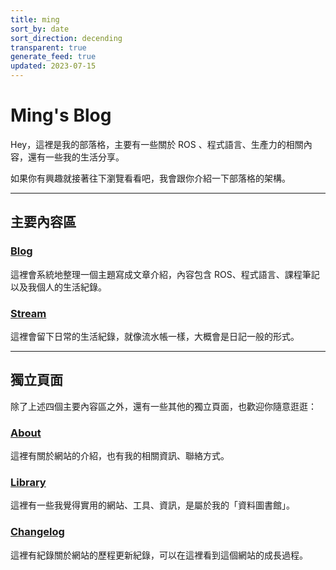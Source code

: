 ```yaml
---
title: ming
sort_by: date
sort_direction: decending
transparent: true
generate_feed: true
updated: 2023-07-15
---
```


# Ming's Blog

Hey，這裡是我的部落格，主要有一些關於 ROS 、程式語言、生產力的相關內容，還有一些我的生活分享。

如果你有興趣就接著往下瀏覽看看吧，我會跟你介紹一下部落格的架構。

---

## 主要內容區

### [Blog](/blog)
這裡會系統地整理一個主題寫成文章介紹，內容包含 ROS、程式語言、課程筆記以及我個人的生活紀錄。

### [Stream](/stream/2023)
這裡會留下日常的生活紀錄，就像流水帳一樣，大概會是日記一般的形式。

---

## 獨立頁面

除了上述四個主要內容區之外，還有一些其他的獨立頁面，也歡迎你隨意逛逛：

### [About](/about/)
這裡有關於網站的介紹，也有我的相關資訊、聯絡方式。

### [Library](/library)
這裡有一些我覺得實用的網站、工具、資訊，是屬於我的「資料圖書館」。

### [Changelog](/changelog)
這裡有紀錄關於網站的歷程更新紀錄，可以在這裡看到這個網站的成長過程。